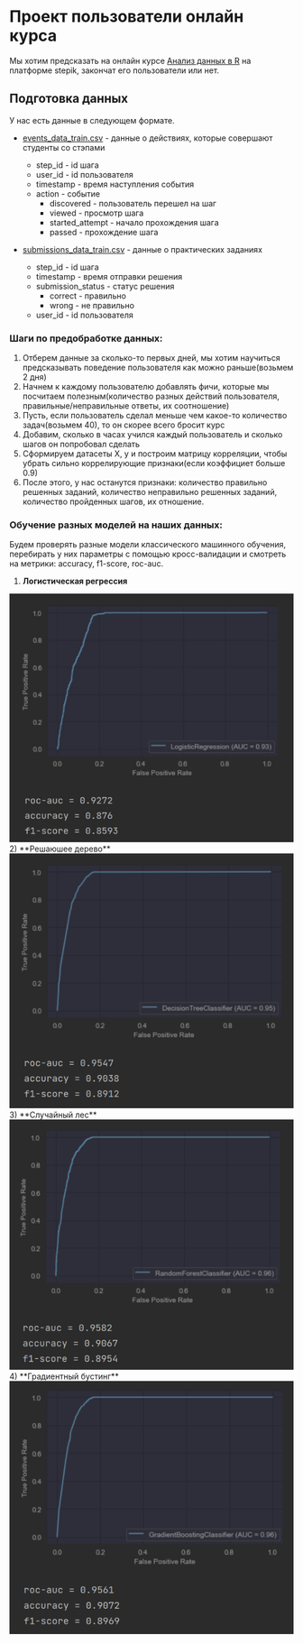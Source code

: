 # Проект пользователи онлайн курса

Мы хотим предсказать на онлайн курсе [Анализ данных в R](https://stepik.org/course/129) на платформе stepik, закончат его пользователи или нет.

## Подготовка данных

У нас есть данные в следующем формате.

* [events_data_train.csv](https://github.com/stepanskiba/ml_stepik_project/blob/master/data/event_data_train.zip) - данные о действиях, которые совершают студенты со стэпами
    * step_id - id шага
    * user_id - id пользователя
    * timestamp - время наступления события
    * action - событие
        - discovered - пользователь перешел на шаг
        - viewed - просмотр шага
        - started_attempt - начало прохождения шага
        - passed - прохождение  шага

* [submissions_data_train.csv](https://github.com/stepanskiba/ml_stepik_project/blob/master/data/submissions_data_train.zip) - данные о практических заданиях
    * step_id - id шага
    * timestamp - время отправки решения
    * submission_status - статус решения
        - correct - правильно
        - wrong - не правильно
    * user_id - id пользователя

### Шаги по предобработке данных:
1) Отберем данные за сколько-то первых дней, мы хотим научиться предсказывать поведение пользователя как можно раньше(возьмем 2 дня)
2) Начнем к каждому пользователю добавлять фичи, которые мы посчитаем полезным(количество разных действий пользователя, правильные/неправильные ответы, их соотношение)
3) Пусть, если пользователь сделал меньше чем какое-то количество задач(возьмем 40), то он скорее всего бросит курс
4) Добавим, сколько в часах учился каждый пользователь и сколько шагов он попробовал сделать
5) Сформируем датасеты X, y и построим матрицу корреляции, чтобы убрать сильно коррелирующие признаки(если коэффициет больше 0.9)
6) После этого, у нас останутся признаки: количество правильно решенных заданий, количество неправильно решенных заданий, количество пройденных шагов, их отношение.

### Обучение разных моделей на наших данных:
Будем проверять разные модели классического машинного обучения, перебирать у них параметры с помощью кросс-валидации и смотреть на метрики: accuracy, f1-score, roc-auc.
1) **Логистическая регрессия**
<img src="https://github.com/stepanskiba/ml_stepik_project/blob/master/images/log_reg.png" alt="альтернативный текст">
2) **Решаюшее дерево**
<img src="https://github.com/stepanskiba/ml_stepik_project/blob/master/images/tree.png" alt="альтернативный текст">
3) **Случайный леc**
<img src="https://github.com/stepanskiba/ml_stepik_project/blob/master/images/random_forest.png" alt="альтернативный текст">
4) **Градиентный бустинг**
<img src="https://github.com/stepanskiba/ml_stepik_project/blob/master/images/grad_boost.png" alt="альтернативный текст">
